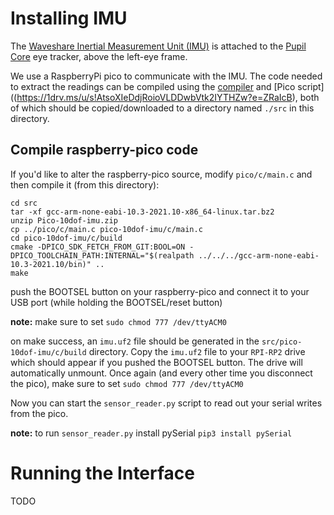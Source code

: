 # Installing IMU

The [Waveshare Inertial Measurement Unit (IMU)](https://www.waveshare.com/wiki/Pico-10DOF-IMU) is attached to the [Pupil Core](https://pupil-labs.com/products/core/) eye tracker, above the left-eye frame.

We use a RaspberryPi pico to communicate with the IMU. The code needed to extract the readings can be compiled using the [compiler](https://1drv.ms/u/s!AtsoXIeDdjRojK0MNIdQL-hXWY-Zbw?e=VT9Fg3) and [Pico script]((https://1drv.ms/u/s!AtsoXIeDdjRoioVLDDwbVtk2IYTHZw?e=ZRaIcB), both of which should be copied/downloaded to a directory named `./src` in this directory.  

## Compile raspberry-pico code

If you'd like to alter the raspberry-pico source, modify `pico/c/main.c` and then compile it (from this directory):

```
cd src 
tar -xf gcc-arm-none-eabi-10.3-2021.10-x86_64-linux.tar.bz2
unzip Pico-10dof-imu.zip
cp ../pico/c/main.c pico-10dof-imu/c/main.c
cd pico-10dof-imu/c/build
cmake -DPICO_SDK_FETCH_FROM_GIT:BOOL=ON -DPICO_TOOLCHAIN_PATH:INTERNAL="$(realpath ../../../gcc-arm-none-eabi-10.3-2021.10/bin)" ..
make
```

push the BOOTSEL button on your raspberry-pico and connect it to your USB port (while holding the BOOTSEL/reset button)

**note:** make sure to set `sudo chmod 777 /dev/ttyACM0`

on make success, an `imu.uf2` file should be generated in the `src/pico-10dof-imu/c/build` directory.
Copy the `imu.uf2` file to your `RPI-RP2` drive which should appear if you pushed the BOOTSEL button.
The drive will automatically unmount. Once again (and every other time you disconnect the pico), make sure to set `sudo chmod 777 /dev/ttyACM0`

Now you can start the `sensor_reader.py` script to read out your serial writes from the pico. 

**note:** to run `sensor_reader.py` install pySerial `pip3 install pySerial`


# Running the Interface

TODO
